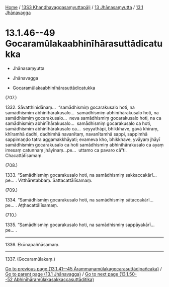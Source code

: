 
[Home](/) / [13S3 Khandhavaggasaṃyuttapāḷi](../...md) / [13 Jhānasaṃyutta](...md) / [13.1 Jhānavagga](../13S3/13/13.1.md)

# 13.1.46--49 Gocaramūlakaabhinīhārasuttādicatukka

* Jhānasaṃyutta

* Jhānavagga

* Gocaramūlakaabhinīhārasuttādicatukka

(707.)

1332\. Sāvatthinidānaṃ…  “samādhismiṃ gocarakusalo hoti, na samādhismiṃ abhinīhārakusalo…  samādhismiṃ abhinīhārakusalo hoti, na samādhismiṃ gocarakusalo…  neva samādhismiṃ gocarakusalo hoti, na ca samādhismiṃ abhinīhārakusalo…  samādhismiṃ gocarakusalo ca hoti, samādhismiṃ abhinīhārakusalo ca…  seyyathāpi, bhikkhave, gavā khīraṃ, khīramhā dadhi, dadhimhā navanītaṃ, navanītamhā sappi, sappimhā sappimaṇḍo tatra aggamakkhāyati; evameva kho, bhikkhave, yvāyaṃ jhāyī samādhismiṃ gocarakusalo ca hoti samādhismiṃ abhinīhārakusalo ca ayaṃ imesaṃ catunnaṃ jhāyīnaṃ…pe…  uttamo ca pavaro cā”ti. Chacattālīsamaṃ.

(708.)

1333\. “Samādhismiṃ gocarakusalo hoti, na samādhismiṃ sakkaccakārī…pe… . Vitthāretabbaṃ. Sattacattālīsamaṃ.

(709.)

1334\. “Samādhismiṃ gocarakusalo hoti, na samādhismiṃ sātaccakārī…pe… . Aṭṭhacattālīsamaṃ.

(710.)

1335\. “Samādhismiṃ gocarakusalo hoti, na samādhismiṃ sappāyakārī…pe… .

---

1336\. Ekūnapaññāsamaṃ.



---

1337\. (Gocaramūlakaṃ.)



[Go to previous page (13.1.41--45 Ārammaṇamūlakagocarasuttādipañcaka)](13.1.41--45.md) / [Go to parent page (13.1 Jhānavagga)](../13S3/13/13.1.md) / [Go to next page (13.1.50--52 Abhinīhāramūlakasakkaccasuttāditika)](13.1.50--52.md)


